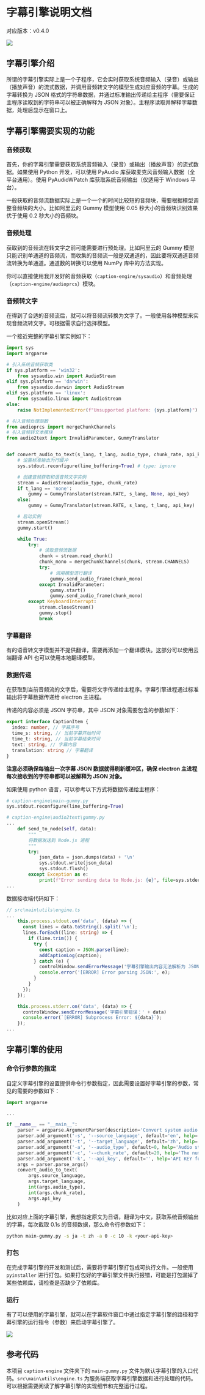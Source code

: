# 字幕引擎说明文档

对应版本：v0.4.0

![](../../assets/media/structure_zh.png)

## 字幕引擎介绍

所谓的字幕引擎实际上是一个子程序，它会实时获取系统音频输入（录音）或输出（播放声音）的流式数据，并调用音频转文字的模型生成对应音频的字幕。生成的字幕转换为 JSON 格式的字符串数据，并通过标准输出传递给主程序（需要保证主程序读取到的字符串可以被正确解释为 JSON 对象）。主程序读取并解释字幕数据，处理后显示在窗口上。

## 字幕引擎需要实现的功能

### 音频获取

首先，你的字幕引擎需要获取系统音频输入（录音）或输出（播放声音）的流式数据。如果使用 Python 开发，可以使用 PyAudio 库获取麦克风音频输入数据（全平台通用）。使用 PyAudioWPatch 库获取系统音频输出（仅适用于 Windows 平台）。

一般获取的音频流数据实际上是一个一个的时间比较短的音频块，需要根据模型调整音频块的大小。比如阿里云的 Gummy 模型使用 0.05 秒大小的音频块识别效果优于使用 0.2 秒大小的音频块。

### 音频处理

获取到的音频流在转文字之前可能需要进行预处理。比如阿里云的 Gummy 模型只能识别单通道的音频流，而收集的音频流一般是双通道的，因此要将双通道音频流转换为单通道。通道数的转换可以使用 NumPy 库中的方法实现。

你可以直接使用我开发好的音频获取（`caption-engine/sysaudio`）和音频处理（`caption-engine/audioprcs`）模块。

### 音频转文字

在得到了合适的音频流后，就可以将音频流转换为文字了。一般使用各种模型来实现音频流转文字。可根据需求自行选择模型。

一个接近完整的字幕引擎实例如下：

```python
import sys
import argparse

# 引入系统音频获取类
if sys.platform == 'win32':
    from sysaudio.win import AudioStream
elif sys.platform == 'darwin':
    from sysaudio.darwin import AudioStream
elif sys.platform == 'linux':
    from sysaudio.linux import AudioStream
else:
    raise NotImplementedError(f"Unsupported platform: {sys.platform}")

# 引入音频处理函数
from audioprcs import mergeChunkChannels
# 引入音频转文本模块
from audio2text import InvalidParameter, GummyTranslator


def convert_audio_to_text(s_lang, t_lang, audio_type, chunk_rate, api_key):
    # 设置标准输出为行缓冲
    sys.stdout.reconfigure(line_buffering=True) # type: ignore

    # 创建音频获取和语音转文字实例
    stream = AudioStream(audio_type, chunk_rate)
    if t_lang == 'none':
        gummy = GummyTranslator(stream.RATE, s_lang, None, api_key)
    else:
        gummy = GummyTranslator(stream.RATE, s_lang, t_lang, api_key)

    # 启动实例
    stream.openStream()
    gummy.start()

    while True:
        try:
            # 读取音频流数据
            chunk = stream.read_chunk()
            chunk_mono = mergeChunkChannels(chunk, stream.CHANNELS)
            try:
                # 调用模型进行翻译
                gummy.send_audio_frame(chunk_mono)
            except InvalidParameter:
                gummy.start()
                gummy.send_audio_frame(chunk_mono)
        except KeyboardInterrupt:
            stream.closeStream()
            gummy.stop()
            break
```

### 字幕翻译

有的语音转文字模型并不提供翻译，需要再添加一个翻译模块。这部分可以使用云端翻译 API 也可以使用本地翻译模型。

### 数据传递

在获取到当前音频流的文字后，需要将文字传递给主程序。字幕引擎进程通过标准输出将字幕数据传递给 electron 主进程。

传递的内容必须是 JSON 字符串，其中 JSON 对象需要包含的参数如下：

```typescript
export interface CaptionItem {
  index: number, // 字幕序号
  time_s: string, // 当前字幕开始时间
  time_t: string, // 当前字幕结束时间
  text: string, // 字幕内容
  translation: string // 字幕翻译
}
```

**注意必须确保每输出一次字幕 JSON 数据就得刷新缓冲区，确保 electron 主进程每次接收到的字符串都可以被解释为 JSON 对象。**

如果使用 python 语言，可以参考以下方式将数据传递给主程序：

```python
# caption-engine\main-gummy.py
sys.stdout.reconfigure(line_buffering=True)

# caption-engine\audio2text\gummy.py
...
    def send_to_node(self, data):
        """
        将数据发送到 Node.js 进程
        """
        try:
            json_data = json.dumps(data) + '\n'
            sys.stdout.write(json_data)
            sys.stdout.flush()
        except Exception as e:
            print(f"Error sending data to Node.js: {e}", file=sys.stderr)
...
```

数据接收端代码如下：


```typescript
// src\main\utils\engine.ts
...
    this.process.stdout.on('data', (data) => {
      const lines = data.toString().split('\n');
      lines.forEach((line: string) => {
        if (line.trim()) {
          try {
            const caption = JSON.parse(line);
            addCaptionLog(caption);
          } catch (e) {
            controlWindow.sendErrorMessage('字幕引擎输出内容无法解析为 JSON 对象：' + e)
            console.error('[ERROR] Error parsing JSON:', e);
          }
        }
      });
    });

    this.process.stderr.on('data', (data) => {
      controlWindow.sendErrorMessage('字幕引擎错误：' + data)
      console.error(`[ERROR] Subprocess Error: ${data}`);
    });
...
```

## 字幕引擎的使用

### 命令行参数的指定

自定义字幕引擎的设置提供命令行参数指定，因此需要设置好字幕引擎的参数，常见的需要的参数如下：

```python
import argparse

...

if __name__ == "__main__":
    parser = argparse.ArgumentParser(description='Convert system audio stream to text')
    parser.add_argument('-s', '--source_language', default='en', help='Source language code')
    parser.add_argument('-t', '--target_language', default='zh', help='Target language code')
    parser.add_argument('-a', '--audio_type', default=0, help='Audio stream source: 0 for output audio stream, 1 for input audio stream')
    parser.add_argument('-c', '--chunk_rate', default=20, help='The number of audio stream chunks collected per second.')
    parser.add_argument('-k', '--api_key', default='', help='API KEY for Gummy model')
    args = parser.parse_args()
    convert_audio_to_text(
        args.source_language,
        args.target_language,
        int(args.audio_type),
        int(args.chunk_rate),
        args.api_key
    )
```

比如对应上面的字幕引擎，我想指定原文为日语，翻译为中文，获取系统音频输出的字幕，每次截取 0.1s 的音频数据，那么命令行参数如下：

```bash
python main-gummy.py -s ja -t zh -a 0 -c 10 -k <your-api-key>
```

### 打包

在完成字幕引擎的开发和测试后，需要将字幕引擎打包成可执行文件。一般使用 `pyinstaller` 进行打包。如果打包好的字幕引擎文件执行报错，可能是打包漏掉了某些依赖库，请检查是否缺少了依赖库。

### 运行

有了可以使用的字幕引擎，就可以在字幕软件窗口中通过指定字幕引擎的路径和字幕引擎的运行指令（参数）来启动字幕引擎了。

![](../img/02_zh.png)


## 参考代码

本项目 `caption-engine` 文件夹下的 `main-gummy.py` 文件为默认字幕引擎的入口代码。`src\main\utils\engine.ts` 为服务端获取字幕引擎数据和进行处理的代码。可以根据需要阅读了解字幕引擎的实现细节和完整运行过程。
